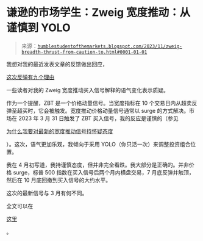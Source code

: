 <!--yml

类别：未分类

日期：2024-05-18 01:23:19

-->

# 谦逊的市场学生：Zweig 宽度推动：从谨慎到 YOLO

> 来源：[`humblestudentofthemarkets.blogspot.com/2023/11/zweig-breadth-thrust-from-caution-to.html#0001-01-01`](https://humblestudentofthemarkets.blogspot.com/2023/11/zweig-breadth-thrust-from-caution-to.html#0001-01-01)

我想对我的最近发表文章的反馈做出回应，

[这次反弹有九个理由](https://humblestudentofthemarkets.com/2023/11/05/nine-reason-why-this-rally-has-legs/)

一些读者对我的 Zweig 宽度推动买入信号解释的语气变化表示质疑。

作为一个提醒，ZBT 是一个价格动量信号。当宽度指标在 10 个交易日内从超卖反弹至超买时，它会被触发。宽度推动价格动量信号通常以 surge 的方式解决。市场在 2023 年 3 月 31 日触发了 ZBT 买入信号，我的反应是谨慎的（参见

[为什么我要对最新的宽度推动信号持怀疑态度](https://humblestudentofthemarkets.com/2023/04/09/why-i-am-fading-the-breadth-thrust/)

）。这次，语气更加乐观，我倾向于采用 YOLO（你只活一次）来调整投资组合位置。

我在 4 月初写道，我持谨慎态度，但并非完全看跌。我大部分是正确的。并非价格 surge，标普 500 指数在买入信号后两个月内横盘交易，7 月底反弹并触顶，然后在 10 月底回撤到买入信号的大约水平。

这次的最新信号与 3 月有何不同。

全文可以在

[这里](https://humblestudentofthemarkets.com/2023/11/06/zweig-breadth-thrust-from-caution-to-yolo/)

。
